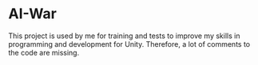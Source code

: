 # AI-War

This project is used by me for training and tests to improve my skills in programming and development for Unity.
Therefore, a lot of comments to the code are missing.
